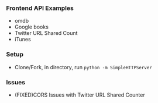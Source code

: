 ### Frontend API Examples

- omdb
- Google books
- Twitter URL Shared Count
- iTunes


### Setup

- Clone/Fork, in directory, run `python -m SimpleHTTPServer`

### Issues

- (FIXED)CORS Issues with Twitter URL Shared Counter

